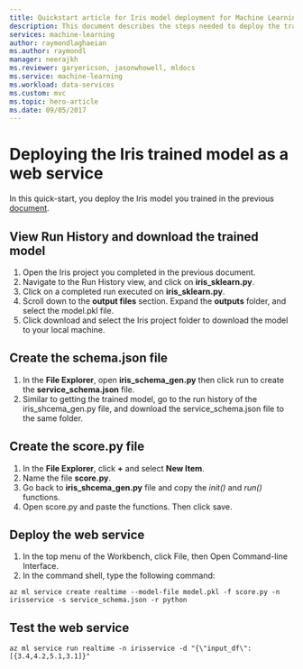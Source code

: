 ```yaml
---
title: Quickstart article for Iris model deployment for Machine Learning | Microsoft Docs
description: This document describes the steps needed to deploy the trained Iris model as a web service using Azure Machine Learning Model Management CLIs.
services: machine-learning
author: raymondlaghaeian
ms.author: raymondl
manager: neerajkh
ms.reviewer: garyericson, jasonwhowell, mldocs
ms.service: machine-learning
ms.workload: data-services
ms.custom: mvc
ms.topic: hero-article
ms.date: 09/05/2017
---
```


# Deploying the Iris trained model as a web service
In this quick-start, you deploy the Iris model you trained in the previous [document](quick-start-iris.md).

## View Run History and download the trained model
1. Open the Iris project you completed in the previous document.
2. Navigate to the Run History view, and click on **iris_sklearn.py**. 
3. Click on a completed run executed on **iris_sklearn.py**.
4. Scroll down to the **output files** section. Expand the **outputs** folder, and select the model.pkl file.
5. Click download and select the Iris project folder to download the model to your local machine.

## Create the schema.json file
1. In the **File Explorer**, open **iris_schema_gen.py** then click run to create the **service_schema.json** file.
2. Similar to getting the trained model, go to the run history of the iris_shcema_gen.py file, and download the service_schema.json file to the same folder.

## Create the score.py file
1. In the **File Explorer**, click **+** and select **New Item**. 
2. Name the file **score.py**.
3. Go back to **iris_shcema_gen.py** file and copy the _init()_ and _run()_ functions. 
4. Open score.py and paste the functions. Then click save.

## Deploy the web service
1. In the top menu of the Workbench, click File, then Open Command-line Interface.
2. In the command shell, type the following command:

```
az ml service create realtime --model-file model.pkl -f score.py -n irisservice -s service_schema.json -r python
```
 
## Test the web service
```
az ml service run realtime -n irisservice -d "{\"input_df\": [{3.4,4.2,5.1,3.1]}"
```
